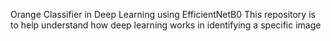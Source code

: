 Orange Classifier in Deep Learning using EfficientNetB0
This repository is to help understand how deep learning works in identifying a specific image
